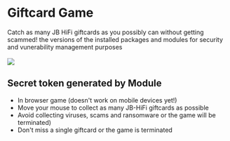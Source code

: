 # Giftcard Game</br>
Catch as many JB HiFi giftcards as you possibly can without getting scammed! the versions of the installed packages and modules for security and vunerability management purposes</br></br>
<img src="images/logo.png"></br>

## Secret token generated by Module
- In browser game (doesn't work on mobile devices yet!)
- Move your mouse to collect as many JB-HiFi giftcards as possible
- Avoid collecting viruses, scams and ransomware or the game will be terminated)
- Don't miss a single giftcard or the game is terminated
